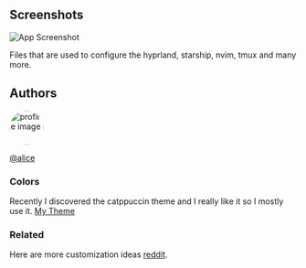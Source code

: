 ## Screenshots

![App Screenshot](https://preview.redd.it/hyprland-first-rice-v0-ppjr8l0x4bbe1.png?width=1080&crop=smart&auto=webp&s=8e159b011c697f2aa32bb1642d6a1e081c3da8cd)

Files that are used to configure the hyprland, starship, nvim, tmux and many more.

## Authors

<div>
  <img src ="https://avatars.githubusercontent.com/u/110894199?v=4" alt = "profile image" style = "width:60px; height:60px; border-radius: 50%; "/>
</div>

[@alice](https://www.github.com/alice46878)

### Colors

Recently I discovered the catppuccin theme and I really like it so I mostly use it.
[My Theme](https://catppuccin.com/palette)

### Related

Here are more customization ideas
[reddit](https://www.reddit.com/r/unixporn/).
